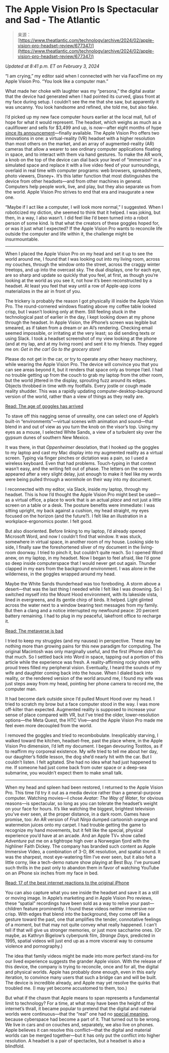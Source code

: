 <!--yml
category: 未分类
date: 2024-05-27 14:34:43
-->

# The Apple Vision Pro Is Spectacular and Sad - The Atlantic

> 来源：[https://www.theatlantic.com/technology/archive/2024/02/apple-vision-pro-headset-review/677347/](https://www.theatlantic.com/technology/archive/2024/02/apple-vision-pro-headset-review/677347/)

*Updated at 8:41 p.m. ET on February 3, 2024*

“I am crying,” my editor said when I connected with her via FaceTime on my Apple Vision Pro. “You look like a computer man.”

What made her choke with laughter was my “persona,” the digital avatar that the device had generated when I had pointed its curved, glass front at my face during setup. I couldn’t see the me that she saw, but apparently it was uncanny. You look handsome and refined, she told me, but also fake.

I’d picked up my new face computer hours earlier at the local mall, full of hope for what it would represent. The headset, which weighs as much as a cauliflower and sells for $3,499 and up, is now—after eight months of hype [since its announcement](https://www.theatlantic.com/technology/archive/2023/06/apple-vision-pro-ar-headset-metaverse/674303/)—finally available. The Apple Vision Pro offers two innovations in one: a virtual-reality (VR) headset with a higher resolution than most others on the market, and an array of augmented-reality (AR) cameras that allow a wearer to see ordinary computer applications floating in space, and to interact with them via hand gestures. To make the AR work, a knob on the top of the device can dial back your level of “immersion” in a simulated space and replace it with a live video feed of your surroundings, overlaid in real time with computer programs: web browsers, spreadsheets, photo viewers, Disney+. It’s this latter function that most distinguishes the device from other headsets—and from other machines in general. Computers help people work, live, and play, but they also separate us from the world. Apple Vision Pro strives to end that era and inaugurate a new one.

“Maybe if I act like a computer, I will look more normal,” I suggested. When I roboticized my diction, she seemed to think that it helped. I was joking, but then, in a way, I also wasn’t. I did feel like I’d been turned into a robot person of some kind. Is that what the creators of these goggles hoped for, or was it just what I expected? If the Apple Vision Pro wants to reconcile life outside the computer and life within it, the challenge might be insurmountable.

* * *

When I placed the Apple Vision Pro on my head and set it up to see the world around me, I found that I was looking out into my living room, across my couches, through the window onto the street, across the craggy winter treetops, and up into the overcast sky. The dual displays, one for each eye, are so sharp and update so quickly that you feel, at first, as though you’re looking at the world as you see it, not how it’s been reconstructed by a headset. At least you feel that way until a row of Apple-app icons materializes in the air in front of you.

The trickery is probably the reason I got physically ill inside the Apple Vision Pro. The round-cornered windows floating above my coffee table looked crisp, but I wasn’t looking only at them. Still feeling stuck in the technological past of earlier in the day, I kept looking down at my phone through the headset. In Apple Vision, the iPhone’s screen was legible but smeared, as if taken from a dream or an AI’s rendering. Checking email seemed impossible, or irritating at the very least; so did sending texts or using Slack. I took a headset screenshot of my view looking at the phone (and at my lap, and at my living room) and sent it to my friends. They egged me on: *Get in the car! Go to the grocery store!*

Please do not get in the car, or try to operate any other heavy machinery, while wearing the Apple Vision Pro. The device will convince you that you can see areas beyond it, but it renders that space only as trompe l’œil. I had no trouble getting up from the couch to grab my laptop from the other room, but the world jittered in the display, sprouting fuzz around its edges. Objects throbbed in time with my footfalls. Every jostle or cough made reality shudder. This was a rapidly updating computer-desktop-background version of the world, rather than a view of things as they really are.

[Read: The age of goggles has arrived](https://www.theatlantic.com/technology/archive/2023/06/apple-vision-pro-ar-headset-metaverse/674303/)

To stave off this nagging sense of unreality, one can select one of Apple’s built-in “environments”—virtual scenes with animation and sound—that blend in and out of view as you turn the knob on the visor’s top. Using my eyes as a mouse, I selected White Sands, a view of a turbulent sky over the gypsum dunes of southern New Mexico.

It was there, in that *Oppenheimer* desolation, that I hooked up the goggles to my laptop and cast my Mac display into my augmented reality as a virtual screen. Typing via finger pinches or dictation was a pain, so I used a wireless keyboard. Even that had problems. Touch-typing in that context wasn’t easy, and the writing felt out of phase. The letters on the screen appeared after a very slight delay, just enough to make it feel like my words were being pulled through a wormhole on their way into my document.

I reconnected with my editor, via Slack, inside my laptop, through my headset. This is how I’d thought the Apple Vision Pro might best be used—as a virtual office, a place to work that is an actual *place* and not just a little screen on a table or a desk. The posture benefits were immediate: I was sitting upright, my back against a cushion, my head straight, my eyes focused on the horizon (and the future?). I felt like an illustration in a workplace-ergonomics poster. I felt good.

But also disoriented. Before linking to my laptop, I’d already opened Microsoft Word, and now I couldn’t find that window. It was stuck, somewhere in virtual space, in another room of my house. Looking side to side, I finally saw the foreshortened sliver of my document in the living-room doorway. I tried to pinch it, but couldn’t quite reach. So I opened Word anew, on my laptop, in my headset. Now I began to feel afraid, like I’d gone so deep inside computerspace that I would never get out again. Thunder clapped in my ears from the background environment. I was alone in the wilderness, in the goggles wrapped around my head.

Maybe the White Sands thunderhead was too foreboding. A storm above a desert—that was the last thing I needed while I felt like I was drowning. So I switched myself into the Mount Hood environment, with its lakeside vista, lined in evergreens, and its gentle chirp of birds. It helped. Light glinted across the water next to a window bearing text messages from my family. But then a clang and a notice interrupted my newfound peace: 20 percent battery remaining. I had to plug in my peaceful, lakefront office to recharge it.

[Read: The metaverse is bad](https://www.theatlantic.com/technology/archive/2021/10/facebook-metaverse-name-change/620449/)

I tried to keep my struggles (and my nausea) in perspective. These may be nothing more than growing pains for this new paradigm for computing. The original Macintosh was only marginally useful, and the first iPhone didn’t do that much. So I settled back into Word in space, tapping out a portion of this article while the experience was fresh. A reality-affirming rocky shore with proud trees filled my peripheral vision. Eventually, I heard the sounds of my wife and daughter coming back into the house. When I dialed back into reality, or the rendered version of the world around me, I found my wife was just steps away from my head, pointing her phone camera to record me, the computer man.

It had become dark outside since I’d pulled Mount Hood over my head. I tried to scratch my brow but a face computer stood in the way. I was more off-kilter than expected. Augmented reality is supposed to increase your sense of place compared with VR, but I’ve tried the older, lower-resolution options—the Meta Quest, the HTC Vive—and the Apple Vision Pro made me feel even more decoupled from the world.

I removed the goggles and tried to recombobulate. Inexplicably starving, I walked toward the kitchen, headset-free, past the place where, in the Apple Vision Pro dimension, I’d left my document. I began devouring Tostitos, as if to reaffirm my corporeal existence. My wife tried to tell me about her day, our daughter’s fiddle lesson, the dog she’d nearly hit with the car. But I couldn’t listen. I felt agitated. She had no idea what had just happened to me. If someone had just come back from outer space or a deep-sea submarine, you wouldn’t expect them to make small talk.

* * *

When my head and spleen had been restored, I returned to the Apple Vision Pro. This time I’d try it out as a media device rather than a general-purpose computer. Watching movies—I chose *Avatar: The Way of Water*, for obvious reasons—is spectacular, so long as you can tolerate the headset’s weight on your face for hours. It’s like watching the biggest, brightest television you’ve ever seen, at the proper distance, in a dark room. Games have promise, too: An AR version of *Fruit Ninja* dumped cartoonish orange and watermelon juices onto my carpet. I had trouble getting the game to recognize my hand movements, but it felt like the special, physical experience you’d have at an arcade. And an Apple TV+ show called *Adventure* put me on a tightrope high over a Norwegian fjord with the highliner Faith Dickey. The company has branded such content as Apple Immersive Video, a combination of 3-D, 8K resolution, and spatial sound. It was the sharpest, most eye-watering film I’ve ever seen, but it also felt a little corny, like a tech-demo nature show playing at Best Buy. I’ve pursued such thrills in the past only to abandon them in favor of watching YouTube on an iPhone six inches from my face in bed.

[Read: 17 of the best internet reactions to the original iPhone](https://www.theatlantic.com/technology/archive/2015/11/17-of-the-best-internet-reactions-to-the-original-iphone/415095/)

You can also capture what you see inside the headset and save it as a still or moving image. In Apple’s marketing and in Apple Vision Pro reviews, these “spatial” recordings have been sold as a way to relive your past—children feature prominently. I found these videos neither immersive nor crisp. With edges that blend into the background, they come off like a gesture toward the past, one that amplifies the tender, connotative feelings of a moment, but that may not quite convey what really happened. I can’t tell if that will give us stronger memories, or just more saccharine ones. (Or maybe, as Kathryn Bigelow’s cyberpunk film, *Strange Days*, predicted in 1995, spatial videos will just end up as a more visceral way to consume violence and pornography.)

The idea that family videos might be made into more perfect stand-ins for our lived experience suggests the grander Apple vision. With the release of this device, the company is trying to reconcile, once and for all, the digital and physical worlds. Apple has probably done enough, even in this early iteration, to convince many users that such a bridge can and will be built. The device is incredible already, and Apple may yet resolve the quirks that troubled me. (I may yet become accustomed to them, too.)

But what if the chasm that Apple means to span represents a fundamental limit to technology? For a time, at what may have been the height of the internet’s thrall, it became popular to pretend that the digital and material worlds were continuous—that the “real” one had no [special meaning](https://thesocietypages.org/cyborgology/2011/02/24/digital-dualism-versus-augmented-reality/), because cyberspace had become a part of it. That turned out to be wrong. We live in cars and on couches and, separately, we also live on phones. Apple believes it can resolve this conflict—that the digital and material worlds can be merged together—but it has only put the conflict into higher resolution. A headset is a pair of spectacles, but a headset is also a blindfold.